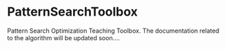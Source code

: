 # PatternSearchToolbox
Pattern Search Optimization Teaching Toolbox. The documentation related to the algorithm will be updated soon....
